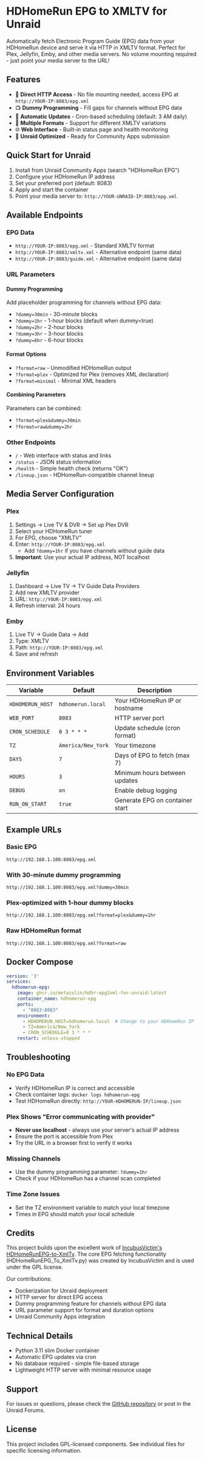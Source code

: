 # HDHomeRun EPG to XMLTV for Unraid

Automatically fetch Electronic Program Guide (EPG) data from your HDHomeRun device and serve it via HTTP in XMLTV format. Perfect for Plex, Jellyfin, Emby, and other media servers. No volume mounting required - just point your media server to the URL!

## Features

- 🎯 **Direct HTTP Access** - No file mounting needed, access EPG at `http://YOUR-IP:8083/epg.xml`
- 📺 **Dummy Programming** - Fill gaps for channels without EPG data
- 🔄 **Automatic Updates** - Cron-based scheduling (default: 3 AM daily)
- 🎨 **Multiple Formats** - Support for different XMLTV variations
- 🌐 **Web Interface** - Built-in status page and health monitoring
- 🐳 **Unraid Optimized** - Ready for Community Apps submission

## Quick Start for Unraid

1. Install from Unraid Community Apps (search "HDHomeRun EPG")
2. Configure your HDHomeRun IP address
3. Set your preferred port (default: 8083)
4. Apply and start the container
5. Point your media server to: `http://YOUR-UNRAID-IP:8083/epg.xml`

## Available Endpoints

### EPG Data
- `http://YOUR-IP:8083/epg.xml` - Standard XMLTV format
- `http://YOUR-IP:8083/xmltv.xml` - Alternative endpoint (same data)
- `http://YOUR-IP:8083/guide.xml` - Alternative endpoint (same data)

### URL Parameters

#### Dummy Programming
Add placeholder programming for channels without EPG data:
- `?dummy=30min` - 30-minute blocks
- `?dummy=1hr` - 1-hour blocks (default when dummy=true)
- `?dummy=2hr` - 2-hour blocks
- `?dummy=3hr` - 3-hour blocks
- `?dummy=6hr` - 6-hour blocks

#### Format Options
- `?format=raw` - Unmodified HDHomeRun output
- `?format=plex` - Optimized for Plex (removes XML declaration)
- `?format=minimal` - Minimal XML headers

#### Combining Parameters
Parameters can be combined:
- `?format=plex&dummy=30min`
- `?format=raw&dummy=2hr`

### Other Endpoints
- `/` - Web interface with status and links
- `/status` - JSON status information
- `/health` - Simple health check (returns "OK")
- `/lineup.json` - HDHomeRun-compatible channel lineup

## Media Server Configuration

### Plex
1. Settings → Live TV & DVR → Set up Plex DVR
2. Select your HDHomeRun tuner
3. For EPG, choose "XMLTV"
4. Enter: `http://YOUR-IP:8083/epg.xml`
   - Add `?dummy=1hr` if you have channels without guide data
5. **Important**: Use your actual IP address, NOT localhost

### Jellyfin
1. Dashboard → Live TV → TV Guide Data Providers
2. Add new XMLTV provider
3. URL: `http://YOUR-IP:8083/epg.xml`
4. Refresh interval: 24 hours

### Emby
1. Live TV → Guide Data → Add
2. Type: XMLTV
3. Path: `http://YOUR-IP:8083/epg.xml`
4. Save and refresh

## Environment Variables

| Variable | Default | Description |
|----------|---------|-------------|
| `HDHOMERUN_HOST` | `hdhomerun.local` | Your HDHomeRun IP or hostname |
| `WEB_PORT` | `8083` | HTTP server port |
| `CRON_SCHEDULE` | `0 3 * * *` | Update schedule (cron format) |
| `TZ` | `America/New_York` | Your timezone |
| `DAYS` | `7` | Days of EPG to fetch (max 7) |
| `HOURS` | `3` | Minimum hours between updates |
| `DEBUG` | `on` | Enable debug logging |
| `RUN_ON_START` | `true` | Generate EPG on container start |

## Example URLs

### Basic EPG
```
http://192.168.1.100:8083/epg.xml
```

### With 30-minute dummy programming
```
http://192.168.1.100:8083/epg.xml?dummy=30min
```

### Plex-optimized with 1-hour dummy blocks
```
http://192.168.1.100:8083/epg.xml?format=plex&dummy=1hr
```

### Raw HDHomeRun format
```
http://192.168.1.100:8083/epg.xml?format=raw
```

## Docker Compose

```yaml
version: '3'
services:
  hdhomerun-epg:
    image: ghcr.io/metacolin/hdhr-epg2xml-for-unraid:latest
    container_name: hdhomerun-epg
    ports:
      - "8083:8083"
    environment:
      - HDHOMERUN_HOST=hdhomerun.local  # Change to your HDHomeRun IP
      - TZ=America/New_York
      - CRON_SCHEDULE=0 3 * * *
    restart: unless-stopped
```

## Troubleshooting

### No EPG Data
- Verify HDHomeRun IP is correct and accessible
- Check container logs: `docker logs hdhomerun-epg`
- Test HDHomeRun directly: `http://YOUR-HDHOMERUN-IP/lineup.json`

### Plex Shows "Error communicating with provider"
- **Never use localhost** - always use your server's actual IP address
- Ensure the port is accessible from Plex
- Try the URL in a browser first to verify it works

### Missing Channels
- Use the dummy programming parameter: `?dummy=1hr`
- Check if your HDHomeRun has a channel scan completed

### Time Zone Issues
- Set the TZ environment variable to match your local timezone
- Times in EPG should match your local schedule

## Credits

This project builds upon the excellent work of [IncubusVictim's HDHomeRunEPG-to-XmlTv](https://github.com/IncubusVictim/HDHomeRunEPG-to-XmlTv). The core EPG fetching functionality (HDHomeRunEPG_To_XmlTv.py) was created by IncubusVictim and is used under the GPL license.

Our contributions:
- Dockerization for Unraid deployment
- HTTP server for direct EPG access
- Dummy programming feature for channels without EPG data
- URL parameter support for format and duration options
- Unraid Community Apps integration

## Technical Details

- Python 3.11 slim Docker container
- Automatic EPG updates via cron
- No database required - simple file-based storage
- Lightweight HTTP server with minimal resource usage

## Support

For issues or questions, please check the [GitHub repository](https://github.com/metaColin/HDHR-EPG2XML-for-Unraid) or post in the Unraid Forums.

## License

This project includes GPL-licensed components. See individual files for specific licensing information.